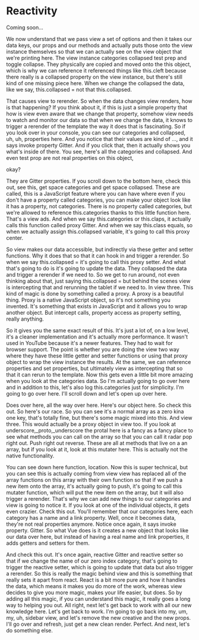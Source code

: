 # Reactivity

Coming soon...

We now understand that we pass view a set of options and then it takes our data keys,
our props and our methods and actually puts those onto the view instance themselves
so that we can actually see on the view object that we're printing here. The view
instance categories collapsed test prep and toggle collapse. They physically are
copied and moved onto the this object, which is why we can reference it referenced
things like this.cleft because there really is a collapsed property on the view
instance, but there's still kind of one missing piece here. When we change the
collapsed the data, like we say, this.collapsed = not that this.collapsed.

That causes view to rerender. So when the data changes view renders, how is that
happening? If you think about it, if this is just a simple property that how is view
even aware that we change that property, somehow view needs to watch and monitor our
data so that when we change the data, it knows to trigger a rerender of the template
the way it does that is fascinating. So if you look over in your console, you can see
our categories and collapsed, uh, uh, properties here. And you notice that their
values are kind of ..., and it says invoke property Gitter. And if you click that,
then it actually shows you what's inside of there. You see, here's all the categories
and collapsed. And even test prop are not real properties on this object,

okay?

They are Gitter properties. If you scroll down to the bottom here, check this out,
see this, get space categories and get space collapsed. These are called, this is a
JavaScript feature where you can have where even if you don't have a property called
categories, you can make your object look like it has a property, not categories.
There is no property called categories, but we're allowed to reference
this.categories thanks to this little function here. That's a view ads. And when we
say this.categories or this.claps, it actually calls this function called proxy
Gitter. And when we say this.class equals, so when we actually assign this.collapsed
variable, it's going to call this proxy center.

So view makes our data accessible, but indirectly via these getter and setter
functions. Why it does that so that it can hook in and trigger a rerender. So when we
say this.collapsed = it's going to call this proxy setter. And what that's going to
do is it's going to update the data. They collapsed the data and trigger a rerender
if we need to. So we get to run around, not even thinking about that, just saying
this.collapsed = but behind the scenes view is intercepting that and rerunning the
tablet if we need to. In view three. This kind of magic is done by something called a
proxy. A proxy is a beautiful thing. Proxy is a native JavaScript object, so it's not
something you invented. It's something that exists in JavaScript and it allows you to
wrap another object. But intercept calls, property access as property setting, really
anything.

So it gives you the same exact result of this. It's just a lot of, on a low level,
it's a cleaner implementation and it's actually more performance. It wasn't used in
YouTube because it's a newer features. They had to wait for browser support. The
point is whether you are doing the view two way where they have these little getter
and setter functions or using that proxy object to wrap the view instance the
results. At the same, we can reference properties and set properties, but ultimately
view as intercepting that so that it can rerun to the template. Now this gets even a
little bit more amazing when you look at the categories data. So I'm actually going
to go over here and in addition to this, let's also log this.categories just for
simplicity. I'm going to go over here. I'll scroll down and let's open up over here.

Does over here, all the way over here. Here's our object here. So check this out. So
here's our race. So you can see it's a normal array as a zero kina one key, that's
totally fine, but there's some magic mixed into this. And view three. This would
actually be a proxy object in view too. If you look at underscore,_proto,_underscore
the protal here is a fancy as a fancy place to see what methods you can call on the
array so that you can call it radar pop right out. Push right out reverse. These are
all at methods that live on a an array, but if you look at it, look at this mutater
here. This is actually not the native functionality.

You can see down here function, location. Now this is super technical, but you can
see this is actually coming from view view has replaced all of the array functions on
this array with their own function so that if we push a new item onto the array, it's
actually going to push, it's going to call this mutater function, which will put the
new item on the array, but it will also trigger a rerender. That's why we can add new
things to our categories and view is going to notice it. If you look at one of the
individual objects, it gets even crazier. Check this out. You'll remember that our
categories here, each category has a name and a link property. Well, once it becomes
data, they're not real properties anymore. Notice once again, it says invoke
property. Gitter. So what Vue does is it creates a new object that looks like our
data over here, but instead of having a real name and link properties, it adds
getters and setters for them.

And check this out. It's once again, reactive Gitter and reactive setter so that if
we change the name of our zero index category, that's going to trigger the reactive
setter, which is going to update that data but also trigger a rerender. So this is
really the magic behind view and this is something that really sets it apart from
react. React is a bit more pure and how it handles the data, which means it makes you
do more of the work, whereas view decides to give you more magic, makes your life
easier, but does. So by adding all this magic, if you can understand this magic, it
really goes a long way to helping you out. All right, next let's get back to work
with all our new knowledge here. Let's get back to work. I'm going to go back into
my, um, my, uh, sidebar view, and let's remove the new creative and the new props.
I'll go over and refresh, just get a new clean render. Perfect. And next, let's do
something else.

